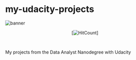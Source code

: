 # my-udacity-projects


![banner](https://www.bitcraze.io/wp-content/uploads/2018/03/udacity-2.png)
<div align="center">

[![HitCount](http://hits.dwyl.com/aenyne/my-udacity-projects.svg)]

</div>

<br>

My projects from the Data Analyst Nanodegree with Udacity
